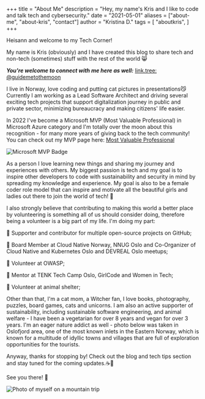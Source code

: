 +++
title = "About Me"
description = "Hey, my name's Kris and I like to code and talk tech and cybersecurity."
date = "2021-05-01"
aliases = ["about-me", "about-kris", "contact"]
author = "Kristina D."
tags = [
    "aboutkris",
]
+++


Heisann and welcome to my Tech Corner!

My name is Kris (obviously) and I have created this blog to share tech and non-tech (sometimes) stuff with the rest of the world 😸

***You're welcome to connect with me here as well:*** [link.tree: @guidemetothemoon](https://linktr.ee/guidemetothemoon)

I live in Norway, love coding and putting cat pictures in presentations😼 Currently I am working as a Lead Software Architect and driving several exciting tech projects that support digitalization journey in public and private sector, minimizing bureaucracy and making citizens' life easier.

In 2022 I\'ve become a Microsoft MVP (Most Valuable Professional) in Microsoft Azure category and I\'m totally over the moon about this recognition - for many more years of giving back to the tech community! You can check out my MVP page here: [Most Valuable Professional](https://mvp.microsoft.com/en-us/PublicProfile/5004929?fullName=Kristina%20Devochko)

![Microsoft MVP Badge](../images/mvp_badge1.png)

As a person I love learning new things and sharing my journey and experiences with others. My biggest passion is tech and my goal is to inspire other developers to code with sustainability and security in mind by spreading my knowledge and experience. My goal is also to be a female coder role model that can inspire and motivate all the beautiful girls and ladies out there to join the world of tech! 💖

I also strongly believe that contributing to making this world a better place by volunteering is something all of us should consider doing, therefore being a volunteer is a big part of my life. I\'m doing my part:

🌱 Supporter and contributor for multiple open-source projects on GitHub;

🌱 Board Member at Cloud Native Norway, NNUG Oslo and Co-Organizer of Cloud Native and Kubernetes Oslo and DEVREAL Oslo meetups;

🌱 Volunteer at OWASP;

🌱 Mentor at TENK Tech Camp Oslo, GirlCode and Women in Tech;

🌱 Volunteer at animal shelter;

Other than that, I\'m a cat mom, a Witcher fan, I love books, photography, puzzles, board games, cats and unicorns. I am also an active supporter of sustainability, including sustainable software engineering, and animal welfare - I have been a vegetarian for over 8 years and vegan for over 3 years. I\'m an eager nature addict as well - photo below was taken in Oslofjord area, one of the most known inlets in the Eastern Norway, which is known for a multitude of idyllic towns and villages that are full of exploration opportunities for the tourists.

Anyway, thanks for stopping by! Check out the blog and tech tips section and stay tuned for the coming updates.☕🦾

See you there! 🤗

![Photo of myself on a mountain trip](../images/about.jpg)